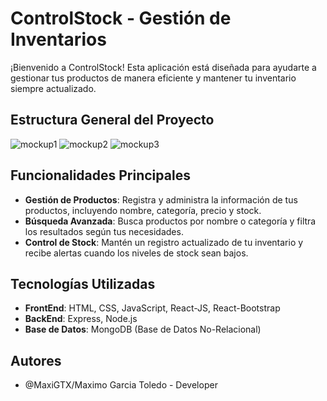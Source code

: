 # ControlStock - Gestión de Inventarios

¡Bienvenido a ControlStock! Esta aplicación está diseñada para ayudarte a gestionar tus productos de manera eficiente y mantener tu inventario siempre actualizado.

## Estructura General del Proyecto
![mockup1](https://github.com/user-attachments/assets/90b5f213-75d0-4c84-8397-21525f74623e)
![mockup2](https://github.com/user-attachments/assets/cc284c5a-22a2-4f57-9a3d-85a4a51065b5)
![mockup3](https://github.com/user-attachments/assets/7e4e83e1-f6b1-4249-9ef9-b086f2442490)



## Funcionalidades Principales

- **Gestión de Productos**: Registra y administra la información de tus productos, incluyendo nombre, categoría, precio y stock.
- **Búsqueda Avanzada**: Busca productos por nombre o categoría y filtra los resultados según tus necesidades.
- **Control de Stock**: Mantén un registro actualizado de tu inventario y recibe alertas cuando los niveles de stock sean bajos.

## Tecnologías Utilizadas

- **FrontEnd**: HTML, CSS, JavaScript, React-JS, React-Bootstrap
- **BackEnd**: Express, Node.js
- **Base de Datos**: MongoDB (Base de Datos No-Relacional)

## Autores

- @MaxiGTX/Maximo Garcia Toledo - Developer
